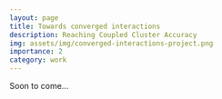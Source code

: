 ```yaml
---
layout: page
title: Towards converged interactions
description: Reaching Coupled Cluster Accuracy
img: assets/img/converged-interactions-project.png
importance: 2
category: work
---
```


Soon to come...
